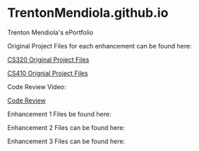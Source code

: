 # TrentonMendiola.github.io
Trenton Mendiola's ePortfolio

Original Project Files for each enhancement can be found here:

<a href="https://github.com/TrentonMendiola/CS320Portfolio">CS320 Original Project Files</a>

<a href="https://github.com/TrentonMendiola/CS410-Portfolio/tree/main">CS410 Orignial Project Files</a>

Code Review Video: 

<a href="https://www.youtube.com/watch?v=92CG8_-RgPs">Code Review</a>



Enhancement 1 Files be found here:

Enhancement 2 Files can be found here:

Enhancement 3 Files can be found here:
